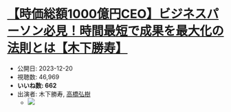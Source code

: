 # [【時価総額1000億円CEO】ビジネスパーソン必見！時間最短で成果を最大化の法則とは【木下勝寿】](https://www.youtube.com/watch?v=SNnv-SIfKvQ)
-   公開日: 2023-12-20
-   視聴数: 46,969
-   **いいね数: 662**
-   出演者: 木下勝寿, [高橋弘樹](/rehacq_fan/people/高橋弘樹 "wikilink")
    - [![](https://img.youtube.com/vi/SNnv-SIfKvQ/hqdefault.jpg)](https://www.youtube.com/watch?v=SNnv-SIfKvQ)
